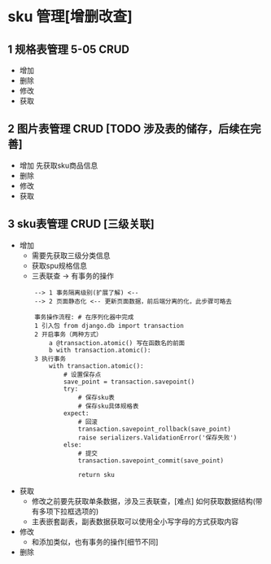 # sku 管理[增删改查]

## 1 规格表管理 5-05 CRUD
  - 增加
  - 删除
  - 修改
  - 获取

## 2 图片表管理 CRUD [TODO 涉及表的储存，后续在完善]
  - 增加 先获取sku商品信息
  - 删除
  - 修改
  - 获取

## 3 sku表管理 CRUD [三级关联]
  - 增加
    + 需要先获取三级分类信息
    + 获取spu规格信息
    + 三表联查 -> 有事务的操作
    ```
        --> 1 事务隔离级别(扩展了解) <--
        --> 2 页面静态化 <-- 更新页面数据，前后端分离的化，此步骤可略去
           
        事务操作流程: # 在序列化器中完成
        1 引入包 from django.db import transaction
        2 开启事务（两种方式）
            a @transaction.atomic() 写在函数名的前面
            b with transaction.atomic():
        3 执行事务
            with transaction.atomic():
                # 设置保存点
                save_point = transaction.savepoint()
                try:
                    # 保存sku表
                    # 保存sku具体规格表
                expect:
                    # 回滚
                    transaction.savepoint_rollback(save_point)
                    raise serializers.ValidationError('保存失败')
                else:
                    # 提交
                    transaction.savepoint_commit(save_point)

                    return sku
    ```
  - 获取 
      + 修改之前要先获取单条数据，涉及三表联查，[难点] 如何获取数据结构(带有多项下拉框选项的)
      + 主表嵌套副表，副表数据获取可以使用全小写字母的方式获取内容
  - 修改
      + 和添加类似，也有事务的操作[细节不同]
  - 删除
